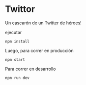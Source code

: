 # Twittor

Un cascarón de un Twitter de héroes!

ejecutar
```
npm install
```

Luego, para correr en producción
```
npm start
```

Para correr en desarrollo
```
npm run dev
```
